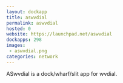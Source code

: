 ```yaml
---
layout: dockapp
title: aswvdial
permalink: aswvdial
hosted: 0
website: https://launchpad.net/aswvdial
dockapps: 298
images:
 - aswvdial.png
categories: network
---
```

ASwvdial is a dock/wharf/slit app for wvdial.
